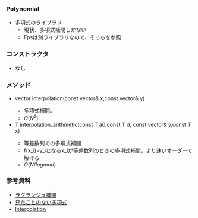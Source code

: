 ### Polynomial
- 多項式のライブラリ
  - 現状、多項式補間しかない
  - Fpsは別ライブラリなので、そっちを参照

### コンストラクタ
- なし

### メソッド
- vector<T> interpolation(const vector<T>& x,const vector<T>& y)
  - 多項式補間。
  - $O(N^2)$
- T interpolation_arithmetic(const T a0,const T d, const vector<T>& y,const T x)
  - 等差数列での多項式補間
  - f(x_i)=y_iとなるx_iが等差数列のときの多項式補間。より速いオーダーで解ける
  - $O(N /log mod)$
  
### 参考資料
- [ラグランジュ補間](https://ferin-tech.hatenablog.com/entry/2019/08/11/%E3%83%A9%E3%82%B0%E3%83%A9%E3%83%B3%E3%82%B8%E3%83%A5%E8%A3%9C%E9%96%93)
- [見たことのない多項式](https://atcoder.jp/contests/arc033/tasks/arc033_4)
- [Interpolation](https://snuke.hatenablog.com/entry/2014/08/14/031418)
